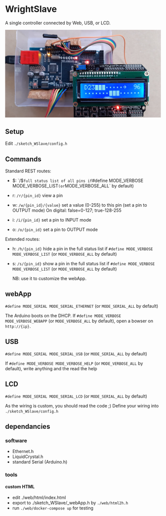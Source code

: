 # WrightSlave

A single controller connected by Web, USB, or LCD.

![landscape](./doc/hardware.jpg)


## Setup

Edit `./sketch_WSlave/config.h`


## Commands

Standard REST routes:
- $: `/$`
  full status list of all pins if `#define MODE_VERBOSE MODE_VERBOSE_LIST` (or `MODE_VERBOSE_ALL` by default)

- r: `/r/{pin_id}`
  view a pin

- w: `/w/{pin_id}/{value}`
  set a value (0-255) to this pin
  (set a pin to OUTPUT mode)
  On digital: false=0-127; true-128-255

- i: `/i/{pin_id}`
  set a pin to INPUT mode

- o: `/o/{pin_id}`
  set a pin to OUTPUT mode

Extended routes:
- h: `/h/{pin_id}`
  hide a pin in the full status list if `#define MODE_VERBOSE MODE_VERBOSE_LIST` (or `MODE_VERBOSE_ALL` by default)

- s: `/s/{pin_id}`
  show a pin in the full status list if `#define MODE_VERBOSE MODE_VERBOSE_LIST` (or `MODE_VERBOSE_ALL` by default)

  NB: use it to customize the webApp.


## webApp

`#define MODE_SERIAL MODE_SERIAL_ETHERNET` (or `MODE_SERIAL_ALL` by default)

The Arduino boots on the DHCP.
If `#define MODE_VERBOSE MODE_VERBOSE_WEBAPP` (or `MODE_VERBOSE_ALL` by default),
open a bowser on `http://{ip}`.


## USB

`#define MODE_SERIAL MODE_SERIAL_USB` (or `MODE_SERIAL_ALL` by default)

If `#define MODE_VERBOSE MODE_VERBOSE_HELP` (or `MODE_VERBOSE_ALL` by default),
write anything and the read the help


## LCD

`#define MODE_SERIAL MODE_SERIAL_LCD` (or `MODE_SERIAL_ALL` by default)

As the wiring is custom, you should read the code ;)
Define your wiring into `./sketch_WSlave/config.h`


## dependancies

### software

- Ethernet.h
- LiquidCrystal.h
- standard Serial (Arduino.h)


### tools

#### custom HTML

- edit ./web/html/index.html
- export to ./sketch_WSlave/_webApp.h by `./web/html2h.h`
- run `./web/docker-compose up` for testing
